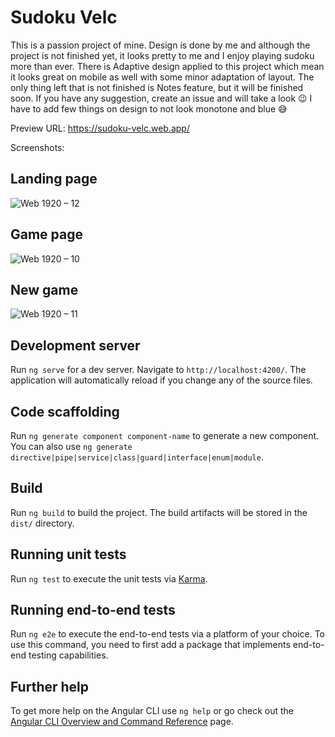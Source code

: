 # Sudoku Velc

This is a passion project of mine. Design is done by me and although the project is not finished yet, it looks pretty to me and I enjoy playing sudoku more than ever.
There is Adaptive design applied to this project which mean it looks great on mobile as well with some minor adaptation of layout.
The only thing left that is not finished is Notes feature, but it will be finished soon. 
If you have any suggestion, create an issue and will take a look 😉
I have to add few things on design to not look monotone and blue 😅

Preview URL: https://sudoku-velc.web.app/

Screenshots: 
## Landing page
![Web 1920 – 12](https://user-images.githubusercontent.com/32494609/232644250-4662deda-340e-40fb-97a5-8e6a922302df.png)
## Game page
![Web 1920 – 10](https://user-images.githubusercontent.com/32494609/232644314-08f40cc1-0f7c-4460-9e0d-e07a1a001f89.jpg)
## New game
![Web 1920 – 11](https://user-images.githubusercontent.com/32494609/232644355-e947c4d9-bdfa-423e-9653-7575b4b9ed50.jpg)


## Development server

Run `ng serve` for a dev server. Navigate to `http://localhost:4200/`. The application will automatically reload if you change any of the source files.

## Code scaffolding

Run `ng generate component component-name` to generate a new component. You can also use `ng generate directive|pipe|service|class|guard|interface|enum|module`.

## Build

Run `ng build` to build the project. The build artifacts will be stored in the `dist/` directory.

## Running unit tests

Run `ng test` to execute the unit tests via [Karma](https://karma-runner.github.io).

## Running end-to-end tests

Run `ng e2e` to execute the end-to-end tests via a platform of your choice. To use this command, you need to first add a package that implements end-to-end testing capabilities.

## Further help

To get more help on the Angular CLI use `ng help` or go check out the [Angular CLI Overview and Command Reference](https://angular.io/cli) page.
